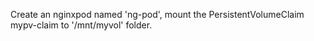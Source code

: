 Create an nginxpod named 'ng-pod', mount the PersistentVolumeClaim mypv-claim to '/mnt/myvol' folder.